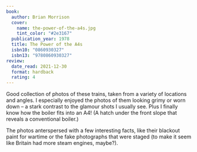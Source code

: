 ```yaml
---
book:
  author: Brian Morrison
  cover:
    name: the-power-of-the-a4s.jpg
    tint_color: "#2e3167"
  publication_year: 1978
  title: The Power of the A4s
  isbn10: "0860930327"
  isbn13: "9780860930327"
review:
  date_read: 2021-12-30
  format: hardback
  rating: 4
---
```


Good collection of photos of these trains, taken from a variety of locations and angles.
I especially enjoyed the photos of them looking grimy or worn down – a stark contrast to the glamour shots I usually see.
Plus I finally know how the boiler fits into an A4!
(A hatch under the front slope that reveals a conventional boiler.)

The photos anterspersed with a few interesting facts, like their blackout paint for wartime or the fake photographs that were staged (to make it seem like Britain had more steam engines, maybe?).
